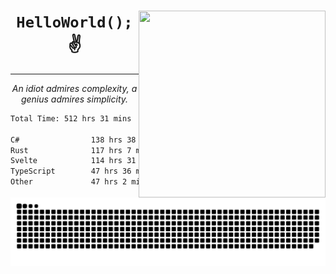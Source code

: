 <div text-align="center">
    <img src="https://i.imgur.com/h1q15Kt.gife" align="right" width="299" height="299">
    <h1 align="center"><code>HelloWorld();</code> ✌️</h1>
    <hr>
    <p align="center"><i>An idiot admires complexity, a genius admires simplicity.</i></p>
</div>

<!--START_SECTION:waka-->

```txt
Total Time: 512 hrs 31 mins

C#                138 hrs 38 mins ██████▒░░░░░░░░░░░░░░░░░░   24.78 %
Rust              117 hrs 7 mins  █████▒░░░░░░░░░░░░░░░░░░░   20.93 %
Svelte            114 hrs 31 mins █████░░░░░░░░░░░░░░░░░░░░   20.47 %
TypeScript        47 hrs 36 mins  ██░░░░░░░░░░░░░░░░░░░░░░░   08.51 %
Other             47 hrs 2 mins   ██░░░░░░░░░░░░░░░░░░░░░░░   08.41 %
```

<!--END_SECTION:waka-->

<picture>
  <source media="(prefers-color-scheme: dark)" srcset="https://raw.githubusercontent.com/Somfic/Somfic/main/github-contribution-grid-snake-dark.svg">
  <source media="(prefers-color-scheme: light)" srcset="https://raw.githubusercontent.com/Somfic/Somfic/main/github-contribution-grid-snake.svg">
  <img alt="github contribution grid snake animation" src="https://raw.githubusercontent.com/Somfic/Somfic/main/github-contribution-grid-snake.svg">
</picture>
